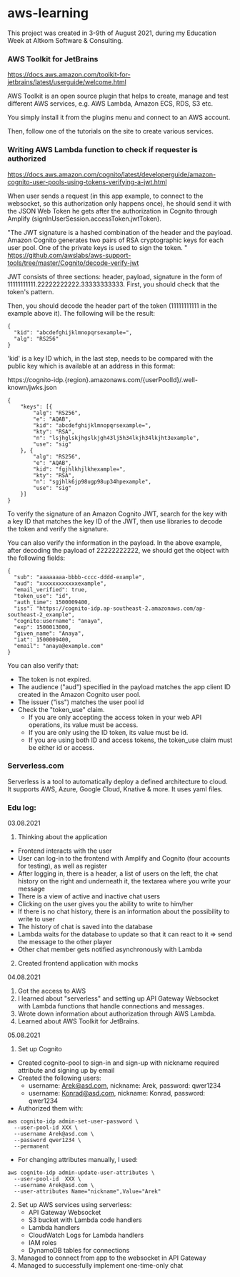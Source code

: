 # aws-learning
This project was created in 3-9th of August 2021, during my Education Week at
Altkom Software & Consulting.

### AWS Toolkit for JetBrains
https://docs.aws.amazon.com/toolkit-for-jetbrains/latest/userguide/welcome.html

AWS Toolkit is an open source plugin that helps to create, manage and test different AWS services, e.g. AWS Lambda, Amazon ECS, RDS, S3 etc.

You simply install it from the plugins menu and connect to an AWS account.

Then, follow one of the tutorials on the site to create various services.

### Writing AWS Lambda function to check if requester is authorized
https://docs.aws.amazon.com/cognito/latest/developerguide/amazon-cognito-user-pools-using-tokens-verifying-a-jwt.html

When user sends a request (in this app example, to connect to the websocket, so this authorization only happens once), he should send it with the JSON Web Token he gets after the authorization in Cognito through Amplify (signInUserSession.accessToken.jwtToken).

"The JWT signature is a hashed combination of the header and the payload. Amazon Cognito generates two pairs of RSA cryptographic keys for each user pool. One of the private keys is used to sign the token. "
https://github.com/awslabs/aws-support-tools/tree/master/Cognito/decode-verify-jwt

JWT consists of three sections: header, payload, signature in the form of 11111111111.22222222222.33333333333. First, you should check that the token's pattern.

Then, you should decode the header part of the token (11111111111 in the example above it). The following will be the result:

```
{
  "kid": "abcdefghijklmnopqrsexample=",
  "alg": "RS256"
}
```

'kid' is a key ID which, in the last step, needs to be compared with the public key which is available at an address in this format:

https://cognito-idp.{region}.amazonaws.com/{userPoolId}/.well-known/jwks.json

```
{
    "keys": [{
        "alg": "RS256",
        "e": "AQAB",
        "kid": "abcdefghijklmnopqrsexample=",
        "kty": "RSA",
        "n": "lsjhglskjhgslkjgh43lj5h34lkjh34lkjht3example",
        "use": "sig"
    }, {
        "alg": "RS256",
        "e": "AQAB",
        "kid": "fgjhlkhjlkhexample=",
        "kty": "RSA",
        "n": "sgjhlk6jp98ugp98up34hpexample",
        "use": "sig"
    }]
}
```

To verify the signature of an Amazon Cognito JWT, search for the key with a key ID that matches the key ID of the JWT, then use libraries to decode the token and verify the signature. 

You can also verify the information in the payload. In the above example, after decoding the payload of 22222222222, we should get the object with the following fields:

```
{
  "sub": "aaaaaaaa-bbbb-cccc-dddd-example",
  "aud": "xxxxxxxxxxxxexample",
  "email_verified": true,
  "token_use": "id",
  "auth_time": 1500009400,
  "iss": "https://cognito-idp.ap-southeast-2.amazonaws.com/ap-southeast-2_example",
  "cognito:username": "anaya",
  "exp": 1500013000,
  "given_name": "Anaya",
  "iat": 1500009400,
  "email": "anaya@example.com"
}
```

You can also verify that:

- The token is not expired.
- The audience ("aud") specified in the payload matches the app client ID created in the Amazon Cognito user pool.
- The issuer ("iss") matches the user pool id
- Check the "token_use" claim.
    - If you are only accepting the access token in your web API operations, its value must be access.
    - If you are only using the ID token, its value must be id.
    - If you are using both ID and access tokens, the token_use claim must be either id or access.


### Serverless.com
Serverless is a tool to automatically deploy a defined architecture to cloud. It supports AWS, Azure, Google Cloud, Knative & more. It uses yaml files.

### Edu log:
03.08.2021
1. Thinking about the application
- Frontend interacts with the user
- User can log-in to the frontend with Amplify and Cognito (four accounts for testing), as well as register
- After logging in, there is a header, a list of users on the left, the chat history on the right and underneath it, the textarea where you write your message
- There is a view of active and inactive chat users
- Clicking on the user gives you the ability to write to him/her
- If there is no chat history, there is an information about the possibility to write to user
- The history of chat is saved into the database
- Lambda waits for the database to update so that it can react to it => send the message to the other player
- Other chat member gets notified asynchronously with Lambda
2. Created frontend application with mocks

04.08.2021
1. Got the access to AWS
2. I learned about "serverless" and setting up API Gateway Websocket with Lambda functions that handle connections and messages.
3. Wrote down information about authorization through AWS Lambda.
4. Learned about AWS Toolkit for JetBrains.

05.08.2021
1. Set up Cognito
  - Created cognito-pool to sign-in and sign-up with nickname required attribute and signing up by email
  - Created the following users:
    - username: Arek@asd.com, nickname: Arek, password: qwer1234
    - username: Konrad@asd.com, nickname: Konrad, password: qwer1234
  - Authorized them with:
  ```
  aws cognito-idp admin-set-user-password \
    --user-pool-id XXX \
    --username Arek@asd.com \
    --password qwer1234 \
    --permanent
  ```
  - For changing attributes manually, I used:
  ```
  aws cognito-idp admin-update-user-attributes \
    --user-pool-id  XXX \
    --username Arek@asd.com \
    --user-attributes Name="nickname",Value="Arek"
  ```
2. Set up AWS services using serverless:
    - API Gateway Websocket
    - S3 bucket with Lambda code handlers
    - Lambda handlers
    - CloudWatch Logs for Lambda handlers
    - IAM roles
    - DynamoDB tables for connections
3. Managed to connect from app to the websocket in API Gateway
4. Managed to successfully implement one-time-only chat

